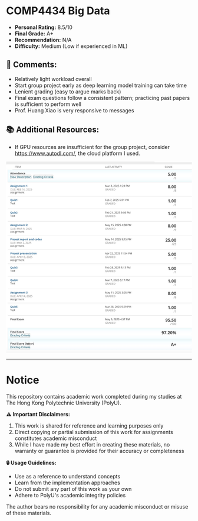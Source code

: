 # COMP4434 Big Data

- **Personal Rating:** 8.5/10
- **Final Grade:** A+
- **Recommendation:** N/A
- **Difficulty:** Medium (Low if experienced in ML)

## 💭 Comments:
- Relatively light workload overall
- Start group project early as deep learning model training can take time
- Lenient grading (easy to argue marks back)
- Final exam questions follow a consistent pattern; practicing past papers is sufficient to perform well
- Prof. Huang Xiao is very responsive to messages

## 📚 Additional Resources:
- If GPU resources are insufficient for the group project, consider https://www.autodl.com/, the cloud platform I used.

![image](comp4434-grades.jpg)

---

# Notice

This repository contains academic work completed during my studies at The Hong Kong Polytechnic University (PolyU). 

**⚠️ Important Disclaimers:**
1. This work is shared for reference and learning purposes only
2. Direct copying or partial submission of this work for assignments constitutes academic misconduct
3. While I have made my best effort in creating these materials, no warranty or guarantee is provided for their accuracy or completeness

**🔒 Usage Guidelines:**
- Use as a reference to understand concepts
- Learn from the implementation approaches
- Do not submit any part of this work as your own
- Adhere to PolyU's academic integrity policies

The author bears no responsibility for any academic misconduct or misuse of these materials.
